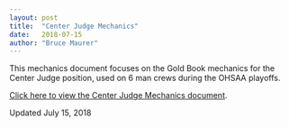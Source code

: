 ```yaml
---
layout: post
title:  "Center Judge Mechanics"
date:   2018-07-15
author: "Bruce Maurer"
---
```


This mechanics document focuses on the Gold Book mechanics for the Center Judge
position, used on 6 man crews during the OHSAA playoffs.

[Click here to view the Center Judge Mechanics
document](https://storage.googleapis.com/ohsaa-websites/mechanics/OHSAA-Center-Judge-Mechanics-2017-07-15.pdf).

Updated July 15, 2018

